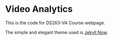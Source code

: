 # Video Analytics 

This is the code for DS263-VA Course webpage.

The simple and elegant theme used is [Jekyll Now](http://www.jekyllnow.com/).
